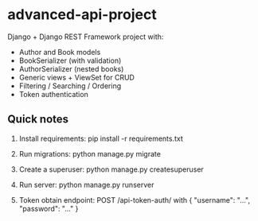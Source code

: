 # advanced-api-project

Django + Django REST Framework project with:

- Author and Book models
- BookSerializer (with validation)
- AuthorSerializer (nested books)
- Generic views + ViewSet for CRUD
- Filtering / Searching / Ordering
- Token authentication

## Quick notes

1. Install requirements:
   pip install -r requirements.txt

2. Run migrations:
   python manage.py migrate

3. Create a superuser:
   python manage.py createsuperuser

4. Run server:
   python manage.py runserver

5. Token obtain endpoint:
   POST /api-token-auth/ with { "username": "...", "password": "..." }
